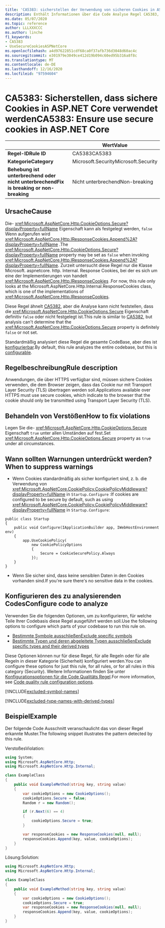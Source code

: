 ```yaml
---
title: 'CA5383: sicherstellen der Verwendung von sicheren Cookies in ASP.net Core (Code Analyse)'
description: Enthält Informationen über die Code Analyse Regel CA5383, einschließlich der Gründe, der Behebung von Verstößen und der Zeit, zu der Sie unterdrückt werden soll.
ms.date: 05/07/2020
ms.topic: reference
author: LLLXXXCCC
ms.author: linche
f1_keywords:
- CA5383
- UseSecureCookiesASPNetCore
ms.openlocfilehash: a4d97622851cdf68ca0f37afb736d3048d60ac4c
ms.sourcegitcommit: e301979e3049ce412d19b094c60ed95b316a8f8c
ms.translationtype: MT
ms.contentlocale: de-DE
ms.lasthandoff: 12/16/2020
ms.locfileid: "97594604"
---
```

# <a name="ca5383-ensure-use-secure-cookies-in-aspnet-core"></a><span data-ttu-id="6ce7a-103">CA5383: Sicherstellen, dass sichere Cookies in ASP.NET Core verwendet werden</span><span class="sxs-lookup"><span data-stu-id="6ce7a-103">CA5383: Ensure use secure cookies in ASP.NET Core</span></span>

| | <span data-ttu-id="6ce7a-104">Wert</span><span class="sxs-lookup"><span data-stu-id="6ce7a-104">Value</span></span> |
|-|-|
| <span data-ttu-id="6ce7a-105">**Regel-ID**</span><span class="sxs-lookup"><span data-stu-id="6ce7a-105">**Rule ID**</span></span> |<span data-ttu-id="6ce7a-106">CA5383</span><span class="sxs-lookup"><span data-stu-id="6ce7a-106">CA5383</span></span>|
| <span data-ttu-id="6ce7a-107">**Kategorie**</span><span class="sxs-lookup"><span data-stu-id="6ce7a-107">**Category**</span></span> |<span data-ttu-id="6ce7a-108">Microsoft.Security</span><span class="sxs-lookup"><span data-stu-id="6ce7a-108">Microsoft.Security</span></span>|
| <span data-ttu-id="6ce7a-109">**Behebung ist unterbrechend oder nicht unterbrechend**</span><span class="sxs-lookup"><span data-stu-id="6ce7a-109">**Fix is breaking or non-breaking**</span></span> |<span data-ttu-id="6ce7a-110">Nicht unterbrechend</span><span class="sxs-lookup"><span data-stu-id="6ce7a-110">Non-breaking</span></span>|

## <a name="cause"></a><span data-ttu-id="6ce7a-111">Ursache</span><span class="sxs-lookup"><span data-stu-id="6ce7a-111">Cause</span></span>

<span data-ttu-id="6ce7a-112">Die- <xref:Microsoft.AspNetCore.Http.CookieOptions.Secure?displayProperty=fullName> Eigenschaft kann als festgelegt werden, `false` Wenn aufgerufen wird <xref:Microsoft.AspNetCore.Http.IResponseCookies.Append%2A?displayProperty=fullName> .</span><span class="sxs-lookup"><span data-stu-id="6ce7a-112">The <xref:Microsoft.AspNetCore.Http.CookieOptions.Secure?displayProperty=fullName> property may be set as `false` when invoking <xref:Microsoft.AspNetCore.Http.IResponseCookies.Append%2A?displayProperty=fullName>.</span></span> <span data-ttu-id="6ce7a-113">Zurzeit untersucht diese Regel nur die Klasse Microsoft. aspnetcore. http. Internal. Response Cookies, bei der es sich um eine der Implementierungen von handelt <xref:Microsoft.AspNetCore.Http.IResponseCookies> .</span><span class="sxs-lookup"><span data-stu-id="6ce7a-113">For now, this rule only looks at the Microsoft.AspNetCore.Http.Internal.ResponseCookies class, which is one of the implementations of <xref:Microsoft.AspNetCore.Http.IResponseCookies>.</span></span>

<span data-ttu-id="6ce7a-114">Diese Regel ähnelt [CA5382](ca5382.md), aber die Analyse kann nicht feststellen, dass die <xref:Microsoft.AspNetCore.Http.CookieOptions.Secure> Eigenschaft definitiv `false` oder nicht festgelegt ist.</span><span class="sxs-lookup"><span data-stu-id="6ce7a-114">This rule is similar to [CA5382](ca5382.md), but analysis can't determine that the <xref:Microsoft.AspNetCore.Http.CookieOptions.Secure> property is definitely `false` or not set.</span></span>

<span data-ttu-id="6ce7a-115">Standardmäßig analysiert diese Regel die gesamte CodeBase, aber dies ist [konfigurierbar](#configure-code-to-analyze).</span><span class="sxs-lookup"><span data-stu-id="6ce7a-115">By default, this rule analyzes the entire codebase, but this is [configurable](#configure-code-to-analyze).</span></span>

## <a name="rule-description"></a><span data-ttu-id="6ce7a-116">Regelbeschreibung</span><span class="sxs-lookup"><span data-stu-id="6ce7a-116">Rule description</span></span>

<span data-ttu-id="6ce7a-117">Anwendungen, die über HTTPS verfügbar sind, müssen sichere Cookies verwenden, die dem Browser zeigen, dass das Cookie nur mit Transport Layer Security (TLS) übertragen werden soll.</span><span class="sxs-lookup"><span data-stu-id="6ce7a-117">Applications available over HTTPS must use secure cookies, which indicate to the browser that the cookie should only be transmitted using Transport Layer Security (TLS).</span></span>

## <a name="how-to-fix-violations"></a><span data-ttu-id="6ce7a-118">Behandeln von Verstößen</span><span class="sxs-lookup"><span data-stu-id="6ce7a-118">How to fix violations</span></span>

<span data-ttu-id="6ce7a-119">Legen Sie die- <xref:Microsoft.AspNetCore.Http.CookieOptions.Secure> Eigenschaft `true` unter allen Umständen auf fest.</span><span class="sxs-lookup"><span data-stu-id="6ce7a-119">Set <xref:Microsoft.AspNetCore.Http.CookieOptions.Secure> property as `true` under all circumstances.</span></span>

## <a name="when-to-suppress-warnings"></a><span data-ttu-id="6ce7a-120">Wann sollten Warnungen unterdrückt werden?</span><span class="sxs-lookup"><span data-stu-id="6ce7a-120">When to suppress warnings</span></span>

- <span data-ttu-id="6ce7a-121">Wenn Cookies standardmäßig als sicher konfiguriert sind, z. b. die Verwendung von <xref:Microsoft.AspNetCore.CookiePolicy.CookiePolicyMiddleware?displayProperty=fullName> in `Startup.Configure` :</span><span class="sxs-lookup"><span data-stu-id="6ce7a-121">If cookies are configured to be secure by default, such as using <xref:Microsoft.AspNetCore.CookiePolicy.CookiePolicyMiddleware?displayProperty=fullName> in `Startup.Configure`:</span></span>

```
public class Startup
{
    public void Configure(IApplicationBuilder app, IWebHostEnvironment env)
    {
        app.UseCookiePolicy(
            new CookiePolicyOptions
            {
                Secure = CookieSecurePolicy.Always
            });
    }
}
```

- <span data-ttu-id="6ce7a-122">Wenn Sie sicher sind, dass keine sensiblen Daten in den Cookies vorhanden sind.</span><span class="sxs-lookup"><span data-stu-id="6ce7a-122">If you're sure there's no sensitive data in the cookies.</span></span>

## <a name="configure-code-to-analyze"></a><span data-ttu-id="6ce7a-123">Konfigurieren des zu analysierenden Codes</span><span class="sxs-lookup"><span data-stu-id="6ce7a-123">Configure code to analyze</span></span>

<span data-ttu-id="6ce7a-124">Verwenden Sie die folgenden Optionen, um zu konfigurieren, für welche Teile Ihrer Codebasis diese Regel ausgeführt werden soll.</span><span class="sxs-lookup"><span data-stu-id="6ce7a-124">Use the following options to configure which parts of your codebase to run this rule on.</span></span>

- [<span data-ttu-id="6ce7a-125">Bestimmte Symbole ausschließen</span><span class="sxs-lookup"><span data-stu-id="6ce7a-125">Exclude specific symbols</span></span>](#exclude-specific-symbols)
- [<span data-ttu-id="6ce7a-126">Bestimmte Typen und deren abgeleitete Typen ausschließen</span><span class="sxs-lookup"><span data-stu-id="6ce7a-126">Exclude specific types and their derived types</span></span>](#exclude-specific-types-and-their-derived-types)

<span data-ttu-id="6ce7a-127">Diese Optionen können nur für diese Regel, für alle Regeln oder für alle Regeln in dieser Kategorie (Sicherheit) konfiguriert werden.</span><span class="sxs-lookup"><span data-stu-id="6ce7a-127">You can configure these options for just this rule, for all rules, or for all rules in this category (Security).</span></span> <span data-ttu-id="6ce7a-128">Weitere Informationen finden Sie unter [Konfigurationsoptionen für die Code Qualitäts Regel](../code-quality-rule-options.md).</span><span class="sxs-lookup"><span data-stu-id="6ce7a-128">For more information, see [Code quality rule configuration options](../code-quality-rule-options.md).</span></span>

[!INCLUDE[excluded-symbol-names](~/includes/code-analysis/excluded-symbol-names.md)]

[!INCLUDE[excluded-type-names-with-derived-types](~/includes/code-analysis/excluded-type-names-with-derived-types.md)]

## <a name="example"></a><span data-ttu-id="6ce7a-129">Beispiel</span><span class="sxs-lookup"><span data-stu-id="6ce7a-129">Example</span></span>

<span data-ttu-id="6ce7a-130">Der folgende Code Ausschnitt veranschaulicht das von dieser Regel erkannte Muster.</span><span class="sxs-lookup"><span data-stu-id="6ce7a-130">The following snippet illustrates the pattern detected by this rule.</span></span>

<span data-ttu-id="6ce7a-131">Verstoßes</span><span class="sxs-lookup"><span data-stu-id="6ce7a-131">Violation:</span></span>

```csharp
using System;
using Microsoft.AspNetCore.Http;
using Microsoft.AspNetCore.Http.Internal;

class ExampleClass
{
    public void ExampleMethod(string key, string value)
    {
        var cookieOptions = new CookieOptions();
        cookieOptions.Secure = false;
        Random r = new Random();

        if (r.Next(6) == 4)
        {
            cookieOptions.Secure = true;
        }

        var responseCookies = new ResponseCookies(null, null);
        responseCookies.Append(key, value, cookieOptions);
    }
}
```

<span data-ttu-id="6ce7a-132">Lösung:</span><span class="sxs-lookup"><span data-stu-id="6ce7a-132">Solution:</span></span>

```csharp
using Microsoft.AspNetCore.Http;
using Microsoft.AspNetCore.Http.Internal;

class ExampleClass
{
    public void ExampleMethod(string key, string value)
    {
        var cookieOptions = new CookieOptions();
        cookieOptions.Secure = true;
        var responseCookies = new ResponseCookies(null, null);
        responseCookies.Append(key, value, cookieOptions);
    }
}
```
